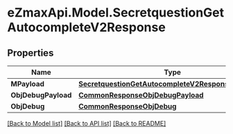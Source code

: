 
# eZmaxApi.Model.SecretquestionGetAutocompleteV2Response

## Properties

Name | Type | Description | Notes
------------ | ------------- | ------------- | -------------
**MPayload** | [**SecretquestionGetAutocompleteV2ResponseMPayload**](SecretquestionGetAutocompleteV2ResponseMPayload.md) |  | 
**ObjDebugPayload** | [**CommonResponseObjDebugPayload**](CommonResponseObjDebugPayload.md) |  | [optional] 
**ObjDebug** | [**CommonResponseObjDebug**](CommonResponseObjDebug.md) |  | [optional] 

[[Back to Model list]](../README.md#documentation-for-models)
[[Back to API list]](../README.md#documentation-for-api-endpoints)
[[Back to README]](../README.md)

